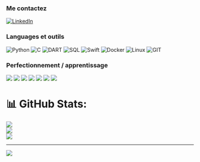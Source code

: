 
### Me contactez
[![LinkedIn](https://img.shields.io/badge/LinkedIn-%230077B5.svg?logo=linkedin&logoColor=white)](https://linkedin.com/in/www.linkedin.com/in/matthieu-gillieron-developer) 


### Languages et outils

![Python](https://img.shields.io/badge/-Python-000?&logo=Python)
![C](https://img.shields.io/badge/-C-000?&logo=C)
![DART](<img src="https://cdn.jsdelivr.net/gh/devicons/devicon@latest/icons/dart/dart-original.svg" />)
![SQL](https://img.shields.io/badge/-SQL-000?&logo=MySQL)
![Swift](https://img.shields.io/badge/-Swift-000?&logo=Swift)
![Docker](https://img.shields.io/badge/-Docker-000?&logo=Docker)
![Linux](https://img.shields.io/badge/-Linux-000?&logo=Linux)
![GIT](https://img.shields.io/badge/-Git-000?&logo=Git&logoColor=F05032)

### Perfectionnement / apprentissage

[![](https://img.shields.io/badge/-🧬%20My%20Website-000)](https://github.com/adamalston/v2)
[![](https://img.shields.io/badge/-🦠%20COVID‑19%20Dashboard-000)](https://github.com/adamalston/COVID-19-Dashboard)
[![](https://img.shields.io/badge/-📝%20Summarizer-000)](https://github.com/adamalston/Summarizer)
[![](https://img.shields.io/badge/-🔬%20Overwatch-000)](https://github.com/adamalston/overwatch)
[![](https://img.shields.io/badge/-🛰%20KubeSat-000)](https://github.com/adamalston/kubesat)
[![](https://img.shields.io/badge/-🔊%20Voice%20Poker-000)](https://github.com/adamalston/Poker)
[![](https://img.shields.io/badge/-🗺%20PokémonGo%20Map-000)](https://github.com/adamalston/PokemonGo-Map)


# 📊 GitHub Stats:
![](https://github-readme-stats.vercel.app/api?username=MatthieuGillieron&theme=dark&hide_border=false&include_all_commits=true&count_private=true)<br/>
![](https://github-readme-streak-stats.herokuapp.com/?user=MatthieuGillieron&theme=dark&hide_border=false)<br/>
![](https://github-readme-stats.vercel.app/api/top-langs/?username=MatthieuGillieron&theme=dark&hide_border=false&include_all_commits=true&count_private=true&layout=compact)

---
[![](https://visitcount.itsvg.in/api?id=MatthieuGillieron&icon=0&color=0)](https://visitcount.itsvg.in)

